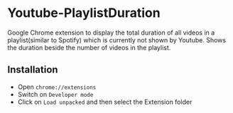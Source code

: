 # Youtube-PlaylistDuration

Google Chrome extension to display the total duration of all videos in a playlist(similar to Spotify) which is currently not shown by Youtube. Shows the duration beside the number of videos in the playlist.

## Installation

* Open ``chrome://extensions``
* Switch on `Developer mode`
* Click on `Load unpacked` and then select the Extension folder
